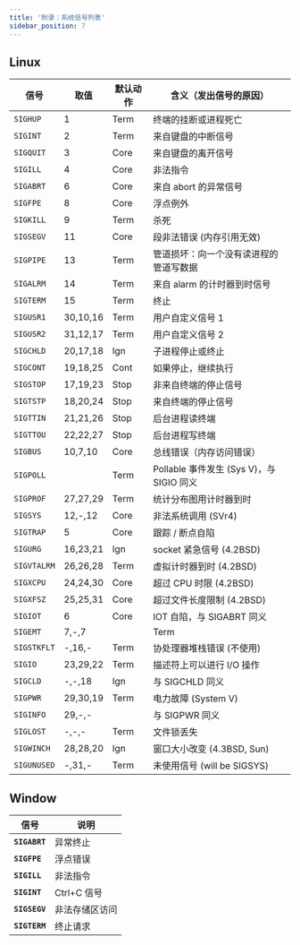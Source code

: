 ```yaml
---
title: '附录：系统信号列表'
sidebar_position: 7
---
```


## Linux

| 信号 | 取值 | 默认动作 | 含义（发出信号的原因） |
| --- | --- | --- | --- |
| `SIGHUP` | 1 | Term | 终端的挂断或进程死亡 |
| `SIGINT` | 2 | Term | 来自键盘的中断信号 |
| `SIGQUIT` | 3 | Core | 来自键盘的离开信号 |
| `SIGILL` | 4 | Core | 非法指令 |
| `SIGABRT` | 6 | Core | 来自 abort 的异常信号 |
| `SIGFPE` | 8 | Core | 浮点例外 |
| `SIGKILL` | 9 | Term | 杀死 |
| `SIGSEGV` | 11 | Core | 段非法错误 (内存引用无效) |
| `SIGPIPE` | 13 | Term | 管道损坏：向一个没有读进程的管道写数据 |
| `SIGALRM` | 14 | Term | 来自 alarm 的计时器到时信号 |
| `SIGTERM` | 15 | Term | 终止 |
| `SIGUSR1` | 30,10,16 | Term | 用户自定义信号 1 |
| `SIGUSR2` | 31,12,17 | Term | 用户自定义信号 2 |
| `SIGCHLD` | 20,17,18 | Ign | 子进程停止或终止 |
| `SIGCONT` | 19,18,25 | Cont | 如果停止，继续执行 |
| `SIGSTOP` | 17,19,23 | Stop | 非来自终端的停止信号 |
| `SIGTSTP` | 18,20,24 | Stop | 来自终端的停止信号 |
| `SIGTTIN` | 21,21,26 | Stop | 后台进程读终端 |
| `SIGTTOU` | 22,22,27 | Stop | 后台进程写终端 |
| `SIGBUS` | 10,7,10 | Core | 总线错误（内存访问错误） |
| `SIGPOLL` |  | Term | Pollable 事件发生 (Sys V)，与 SIGIO 同义 |
| `SIGPROF` | 27,27,29 | Term | 统计分布图用计时器到时 |
| `SIGSYS` | 12,-,12 | Core | 非法系统调用 (SVr4) |
| `SIGTRAP` | 5 | Core | 跟踪 / 断点自陷 |
| `SIGURG` | 16,23,21 | Ign | socket 紧急信号 (4.2BSD) |
| `SIGVTALRM` | 26,26,28 | Term | 虚拟计时器到时 (4.2BSD) |
| `SIGXCPU` | 24,24,30 | Core | 超过 CPU 时限 (4.2BSD) |
| `SIGXFSZ` | 25,25,31 | Core | 超过文件长度限制 (4.2BSD) |
| `SIGIOT` | 6 | Core | IOT 自陷，与 SIGABRT 同义 |
| `SIGEMT` | 7,-,7 |  | Term |
| `SIGSTKFLT` | -,16,- | Term | 协处理器堆栈错误 (不使用) |
| `SIGIO` | 23,29,22 | Term | 描述符上可以进行 I/O 操作 |
| `SIGCLD` | -,-,18 | Ign | 与 SIGCHLD 同义 |
| `SIGPWR` | 29,30,19 | Term | 电力故障 (System V) |
| `SIGINFO` | 29,-,- |  | 与 SIGPWR 同义 |
| `SIGLOST` | -,-,- | Term | 文件锁丢失 |
| `SIGWINCH` | 28,28,20 | Ign | 窗口大小改变 (4.3BSD, Sun) |
| `SIGUNUSED` | -,31,- | Term | 未使用信号 (will be SIGSYS) |

## Window

| 信号 | 说明 |
| --- | --- |
| **`SIGABRT`** | 异常终止 |
| **`SIGFPE`** | 浮点错误 |
| **`SIGILL`** | 非法指令 |
| **`SIGINT`** | Ctrl+C 信号 |
| **`SIGSEGV`** | 非法存储区访问 |
| **`SIGTERM`** | 终止请求 |